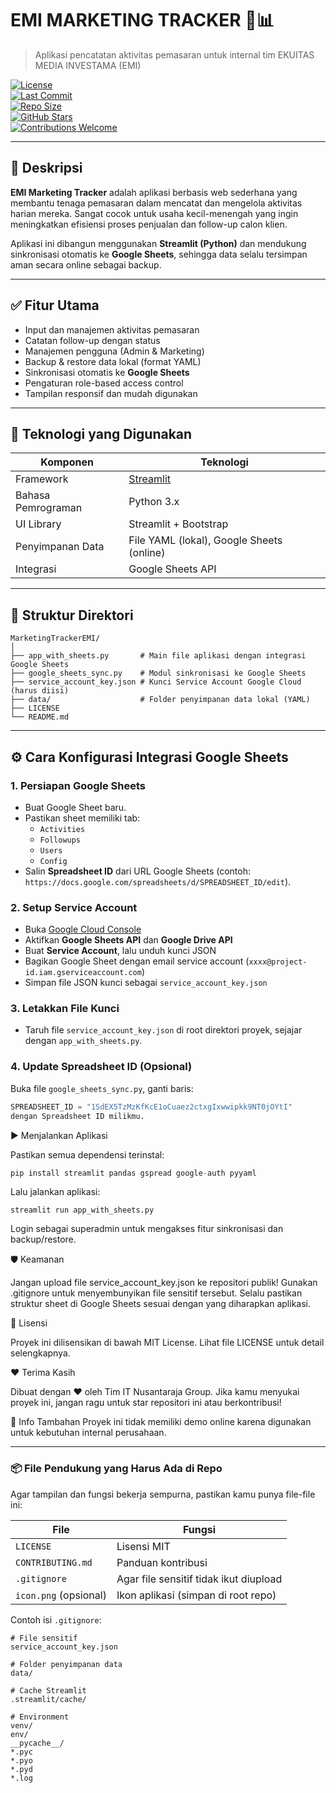 # EMI MARKETING TRACKER 💼📊  
> Aplikasi pencatatan aktivitas pemasaran untuk internal tim EKUITAS MEDIA INVESTAMA (EMI)

[![License](https://img.shields.io/badge/license-MIT-blue?style=flat-square)](LICENSE)  
[![Last Commit](https://img.shields.io/github/last-commit/nusantaraja/MarketingTrackerEMI?color=green&style=flat-square)](https://github.com/nusantaraja/MarketingTrackerEMI/commits/main)  
[![Repo Size](https://img.shields.io/github/repo-size/nusantaraja/MarketingTrackerEMI?style=flat-square)]()  
[![GitHub Stars](https://img.shields.io/github/stars/nusantaraja/MarketingTrackerEMI?style=flat-square)](https://github.com/nusantaraja/MarketingTrackerEMI)  
[![Contributions Welcome](https://img.shields.io/badge/contributions-welcome-brightgreen?style=flat-square)](CONTRIBUTING.md)


---

## 🎯 Deskripsi 

**EMI Marketing Tracker** adalah aplikasi berbasis web sederhana yang membantu tenaga pemasaran dalam mencatat dan mengelola aktivitas harian mereka. Sangat cocok untuk usaha kecil-menengah yang ingin meningkatkan efisiensi proses penjualan dan follow-up calon klien.

Aplikasi ini dibangun menggunakan **Streamlit (Python)** dan mendukung sinkronisasi otomatis ke **Google Sheets**, sehingga data selalu tersimpan aman secara online sebagai backup.

---

## ✅ Fitur Utama

- Input dan manajemen aktivitas pemasaran  
- Catatan follow-up dengan status  
- Manajemen pengguna (Admin & Marketing)  
- Backup & restore data lokal (format YAML)  
- Sinkronisasi otomatis ke **Google Sheets**  
- Pengaturan role-based access control  
- Tampilan responsif dan mudah digunakan  

---

## 🔧 Teknologi yang Digunakan

| Komponen        | Teknologi                |
|----------------|--------------------------|
| Framework      | [Streamlit](https://streamlit.io)  |
| Bahasa Pemrograman | Python 3.x              |
| UI Library     | Streamlit + Bootstrap    |
| Penyimpanan Data | File YAML (lokal), Google Sheets (online) |
| Integrasi      | Google Sheets API        |

---

## 📁 Struktur Direktori
```text
MarketingTrackerEMI/
│
├── app_with_sheets.py       # Main file aplikasi dengan integrasi Google Sheets
├── google_sheets_sync.py    # Modul sinkronisasi ke Google Sheets
├── service_account_key.json # Kunci Service Account Google Cloud (harus diisi)
├── data/                    # Folder penyimpanan data lokal (YAML)
├── LICENSE
└── README.md
```

---

## ⚙️ Cara Konfigurasi Integrasi Google Sheets

### 1. Persiapan Google Sheets

- Buat Google Sheet baru.
- Pastikan sheet memiliki tab:
  - `Activities`
  - `Followups`
  - `Users`
  - `Config`
- Salin **Spreadsheet ID** dari URL Google Sheets (contoh: `https://docs.google.com/spreadsheets/d/SPREADSHEET_ID/edit`). 

### 2. Setup Service Account

- Buka [Google Cloud Console](https://console.cloud.google.com/) 
- Aktifkan **Google Sheets API** dan **Google Drive API**
- Buat **Service Account**, lalu unduh kunci JSON
- Bagikan Google Sheet dengan email service account (`xxxx@project-id.iam.gserviceaccount.com`)
- Simpan file JSON kunci sebagai `service_account_key.json`

### 3. Letakkan File Kunci

- Taruh file `service_account_key.json` di root direktori proyek, sejajar dengan `app_with_sheets.py`.

### 4. Update Spreadsheet ID (Opsional)

Buka file `google_sheets_sync.py`, ganti baris:

```python
SPREADSHEET_ID = "1SdEX5TzMzKfKcE1oCuaez2ctxgIxwwipkk9NT0jOYtI"
dengan Spreadsheet ID milikmu.
```

▶️ Menjalankan Aplikasi

Pastikan semua dependensi terinstal:

```python
pip install streamlit pandas gspread google-auth pyyaml
```

Lalu jalankan aplikasi:

```
streamlit run app_with_sheets.py
```

Login sebagai superadmin untuk mengakses fitur sinkronisasi dan backup/restore.



🛡️ Keamanan

Jangan upload file service_account_key.json ke repositori publik!
Gunakan .gitignore untuk menyembunyikan file sensitif tersebut.
Selalu pastikan struktur sheet di Google Sheets sesuai dengan yang diharapkan aplikasi.


📄 Lisensi

Proyek ini dilisensikan di bawah MIT License. Lihat file LICENSE untuk detail selengkapnya.


❤️ Terima Kasih

Dibuat dengan ❤️ oleh Tim IT Nusantaraja Group. 
Jika kamu menyukai proyek ini, jangan ragu untuk star repositori ini atau berkontribusi!

📢 Info Tambahan
Proyek ini tidak memiliki demo online karena digunakan untuk kebutuhan internal perusahaan. 


---

### 📦 File Pendukung yang Harus Ada di Repo

Agar tampilan dan fungsi bekerja sempurna, pastikan kamu punya file-file ini:

| File                  | Fungsi |
|-----------------------|--------|
| `LICENSE`             | Lisensi MIT |
| `CONTRIBUTING.md`     | Panduan kontribusi |
| `.gitignore`          | Agar file sensitif tidak ikut diupload |
| `icon.png` (opsional) | Ikon aplikasi (simpan di root repo) |

Contoh isi `.gitignore`:

```text
# File sensitif
service_account_key.json

# Folder penyimpanan data
data/

# Cache Streamlit
.streamlit/cache/

# Environment
venv/
env/
__pycache__/
*.pyc
*.pyo
*.pyd
*.log